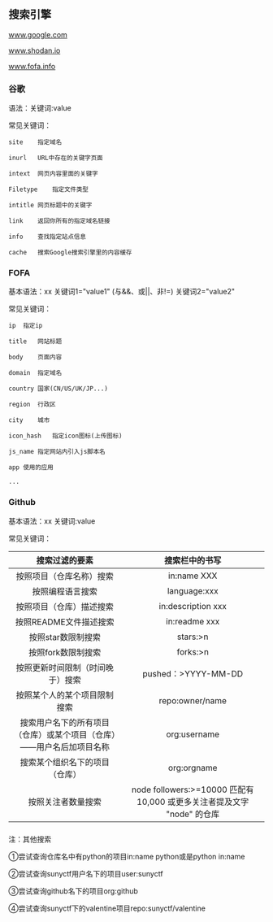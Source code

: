 ## 搜索引擎

www.google.com

www.shodan.io

www.fofa.info



### 谷歌

语法：关键词:value

常见关键词：

```
site	指定域名

inurl	URL中存在的关键字页面

intext	网页内容里面的关键字

Filetype	指定文件类型

intitle	网页标题中的关键字

link	返回你所有的指定域名链接

info	查找指定站点信息

cache	搜索Google搜索引擎里的内容缓存
```





### FOFA

基本语法：xx 关键词1="value1" (与&&、或||、非!=)  关键词2="value2"

常见关键词：

```
ip	指定ip

title	网站标题

body	页面内容

domain	指定域名

country	国家(CN/US/UK/JP...)

region	行政区

city	城市

icon_hash	指定icon图标(上传图标)

js_name	指定网站内引入js脚本名

app	使用的应用

...
```





### Github

基本语法：xx 关键词:value

常见关键词：

|                        搜索过滤的要素                        |                        搜索栏中的书写                        |
| :----------------------------------------------------------: | :----------------------------------------------------------: |
|                   按照项目（仓库名称）搜索                   |                         in:name XXX                          |
|                       按照编程语言搜索                       |                         language:xxx                         |
|                   按照项目（仓库）描述搜索                   |                      in:description xxx                      |
|                    按照README文件描述搜索                    |                        in:readme xxx                         |
|                      按照star数限制搜索                      |                           stars:>n                           |
|                      按照fork数限制搜索                      |                           forks:>n                           |
|               按照更新时间限制（时间晚于）搜索               |                     pushed：>YYYY-MM-DD                      |
|                 按照某个人的某个项目限制搜索                 |                       repo:owner/name                        |
| 搜索用户名下的所有项目（仓库）或某个项目（仓库）——用户名后加项目名称 |                         org:username                         |
|                搜索某个组织名下的项目（仓库）                |                         org:orgname                          |
|                      按照关注者数量搜索                      | node followers:>=10000 匹配有 10,000 或更多关注者提及文字 "node" 的仓库 |

### 

注：其他搜索

①尝试查询仓库名中有python的项目in:name python或是python in:name

②尝试查询sunyctf用户名下的项目user:sunyctf

③尝试查询github名下的项目org:github

④尝试查询sunyctf下的valentine项目repo:sunyctf/valentine